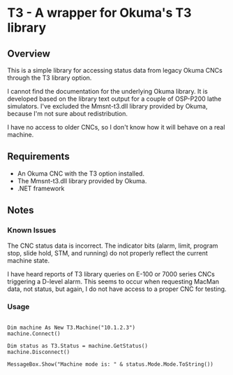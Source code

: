 ﻿# T3 - A wrapper for Okuma's T3 library

## Overview

This is a simple library for accessing status data from legacy Okuma CNCs through the T3 library option. 

I cannot find the documentation for the underlying Okuma library. It is developed based on the library text output for a couple of OSP-P200 lathe simulators. I've excluded the Mmsnt-t3.dll library provided by Okuma, because I'm not sure about redistribution.

I have no access to older CNCs, so I don't know how it will behave on a real machine.

## Requirements

* An Okuma CNC with the T3 option installed.
* The Mmsnt-t3.dll library provided by Okuma.
* .NET framework

## Notes

### Known Issues

The CNC status data is incorrect. The indicator bits (alarm, limit, program stop, slide hold, STM, and running) do not properly reflect the current machine state.

I have heard reports of T3 library queries on E-100 or 7000 series CNCs triggering a D-level alarm. This seems to occur when requesting MacMan data, not status, but again, I do not have access to a proper CNC for testing. 

### Usage

```vbnet

Dim machine As New T3.Machine("10.1.2.3")
machine.Connect()

Dim status as T3.Status = machine.GetStatus()
machine.Disconnect()

MessageBox.Show("Machine mode is: " & status.Mode.Mode.ToString())

```